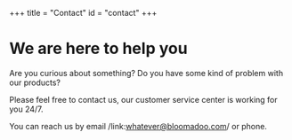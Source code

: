 +++
title = "Contact"
id = "contact"
+++

# We are here to help you

Are you curious about something? Do you have some kind of problem with our products? 

Please feel free to contact us, our customer service center is working for you 24/7.

You can reach us by email /link:whatever@bloomadoo.com/ or phone.
